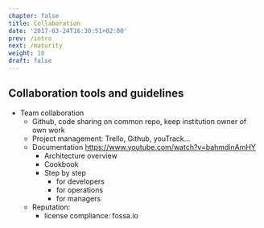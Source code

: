 ```yaml
---
chapter: false
title: Collaboration
date: '2017-03-24T16:30:51+02:00'
prev: /intro
next: /maturity
weight: 10
draft: false
---
```


## Collaboration tools and guidelines

* Team collaboration
    * Github, code sharing on common repo, keep institution owner of own work
    * Project management: Trello, Github, youTrack...
    * Documentation https://www.youtube.com/watch?v=bahmdinAmHY
        * Architecture overview
        * Cookbook
        * Step by step
            * for developers
            * for operations
            * for managers
    * Reputation:
         * license compliance: fossa.io
